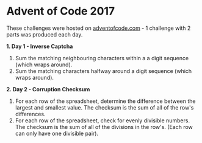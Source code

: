 # Advent of Code 2017
These challenges were hosted on [adventofcode.com](http://adventofcode.com/2017) - 1 challenge with 2 parts was produced each day.

**1. Day 1 - Inverse Captcha**
1. Sum the matching neighbouring characters within a a digit sequence (which wraps around).
2. Sum the matching characters halfway around a digit sequence (which wraps around).

**2. Day 2 - Corruption Checksum**
1. For each row of the spreadsheet, determine the difference between the largest and smallest value. The checksum is the sum of all of the row's differences.
2. For each row of the spreadsheet, check for evenly divisible numbers. The checksum is the sum of all of the divisions in the row's. (Each row can only have one divisible pair).

